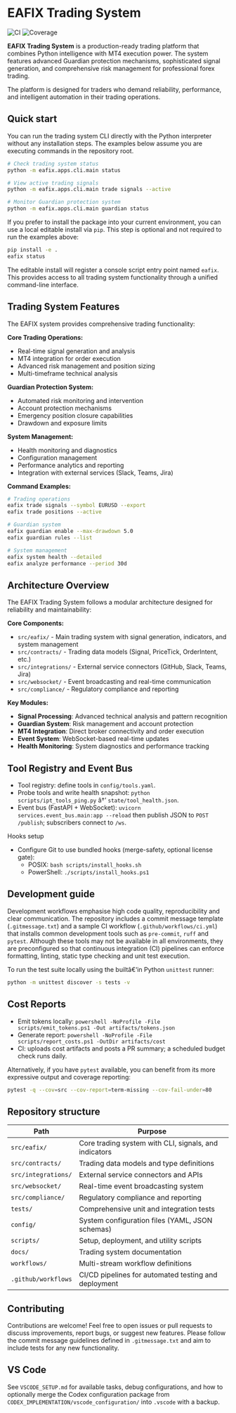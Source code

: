 ﻿# EAFIX Trading System

![CI](https://github.com/DICKY1987/eafix-modular/actions/workflows/ci.yml/badge.svg)
![Coverage](https://img.shields.io/badge/coverage-80%25%2B-brightgreen)

**EAFIX Trading System** is a production-ready trading platform that combines Python intelligence with MT4 execution power. The system features advanced Guardian protection mechanisms, sophisticated signal generation, and comprehensive risk management for professional forex trading.

The platform is designed for traders who demand reliability, performance, and intelligent automation in their trading operations.

## Quick start

You can run the trading system CLI directly with the Python interpreter without any
installation steps. The examples below assume you are executing commands in
the repository root.

```bash
# Check trading system status
python -m eafix.apps.cli.main status

# View active trading signals
python -m eafix.apps.cli.main trade signals --active

# Monitor Guardian protection system
python -m eafix.apps.cli.main guardian status
```

If you prefer to install the package into your current environment, you can
use a local editable install via `pip`. This step is optional and not
required to run the examples above:

```bash
pip install -e .
eafix status
```

The editable install will register a console script entry point named
`eafix`. This provides access to all trading system functionality through
a unified command-line interface.

## Trading System Features

The EAFIX system provides comprehensive trading functionality:

**Core Trading Operations:**
- Real-time signal generation and analysis
- MT4 integration for order execution
- Advanced risk management and position sizing
- Multi-timeframe technical analysis

**Guardian Protection System:**
- Automated risk monitoring and intervention
- Account protection mechanisms
- Emergency position closure capabilities
- Drawdown and exposure limits

**System Management:**
- Health monitoring and diagnostics
- Configuration management
- Performance analytics and reporting
- Integration with external services (Slack, Teams, Jira)

**Command Examples:**
```bash
# Trading operations
eafix trade signals --symbol EURUSD --export
eafix trade positions --active

# Guardian system
eafix guardian enable --max-drawdown 5.0
eafix guardian rules --list

# System management
eafix system health --detailed
eafix analyze performance --period 30d
```

## Architecture Overview

The EAFIX Trading System follows a modular architecture designed for reliability and maintainability:

**Core Components:**
- `src/eafix/` - Main trading system with signal generation, indicators, and system management
- `src/contracts/` - Trading data models (Signal, PriceTick, OrderIntent, etc.)
- `src/integrations/` - External service connectors (GitHub, Slack, Teams, Jira)
- `src/websocket/` - Event broadcasting and real-time communication
- `src/compliance/` - Regulatory compliance and reporting

**Key Modules:**
- **Signal Processing**: Advanced technical analysis and pattern recognition
- **Guardian System**: Risk management and account protection
- **MT4 Integration**: Direct broker connectivity and order execution
- **Event System**: WebSocket-based real-time updates
- **Health Monitoring**: System diagnostics and performance tracking

## Tool Registry and Event Bus

- Tool registry: define tools in `config/tools.yaml`.
- Probe tools and write health snapshot: `python scripts/ipt_tools_ping.py` â†’ `state/tool_health.json`.
- Event bus (FastAPI + WebSocket): `uvicorn services.event_bus.main:app --reload` then publish JSON to `POST /publish`; subscribers connect to `/ws`.

Hooks setup

- Configure Git to use bundled hooks (merge-safety, optional license gate):
  - POSIX: `bash scripts/install_hooks.sh`
  - PowerShell: `./scripts/install_hooks.ps1`

## Development guide

Development workflows emphasise high code quality, reproducibility and clear
communication. The repository includes a commit message template
(`.gitmessage.txt`) and a sample CI workflow (`.github/workflows/ci.yml`)
that installs common development tools such as `pre-commit`, `ruff` and
`pytest`. Although these tools may not be available in all environments,
they are preconfigured so that continuous integration (CI) pipelines can
enforce formatting, linting, static type checking and unit test execution.

To run the test suite locally using the builtâ€‘in Python `unittest` runner:

```bash
python -m unittest discover -s tests -v
```

## Cost Reports

- Emit tokens locally: `powershell -NoProfile -File scripts/emit_tokens.ps1 -Out artifacts/tokens.json`
- Generate report: `powershell -NoProfile -File scripts/report_costs.ps1 -OutDir artifacts/cost`
- CI: uploads cost artifacts and posts a PR summary; a scheduled budget check runs daily.

Alternatively, if you have `pytest` available, you can benefit from its
more expressive output and coverage reporting:

```bash
pytest -q --cov=src --cov-report=term-missing --cov-fail-under=80
```

## Repository structure

| Path                       | Purpose                                                 |
|---------------------------|---------------------------------------------------------|
| `src/eafix/`            | Core trading system with CLI, signals, and indicators   |
| `src/contracts/`        | Trading data models and type definitions                |
| `src/integrations/`     | External service connectors and APIs                    |
| `src/websocket/`        | Real-time event broadcasting system                      |
| `src/compliance/`       | Regulatory compliance and reporting                      |
| `tests/`               | Comprehensive unit and integration tests                 |
| `config/`              | System configuration files (YAML, JSON schemas)         |
| `scripts/`             | Setup, deployment, and utility scripts                  |
| `docs/`                | Trading system documentation                             |
| `workflows/`           | Multi-stream workflow definitions                        |
| `.github/workflows`    | CI/CD pipelines for automated testing and deployment    |

## Contributing

Contributions are welcome! Feel free to open issues or pull requests to
discuss improvements, report bugs, or suggest new features. Please follow the
commit message guidelines defined in `.gitmessage.txt` and aim to include
tests for any new functionality.

## VS Code

See `VSCODE_SETUP.md` for available tasks, debug configurations, and how to optionally merge the Codex configuration package from `CODEX_IMPLEMENTATION/vscode_configuration/` into `.vscode` with a backup.
